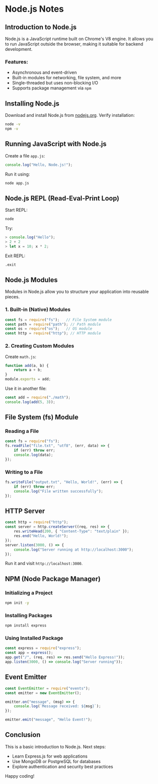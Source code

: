 # Node.js Notes

## Introduction to Node.js
Node.js is a JavaScript runtime built on Chrome's V8 engine. It allows you to run JavaScript outside the browser, making it suitable for backend development.

### Features:
- Asynchronous and event-driven
- Built-in modules for networking, file system, and more
- Single-threaded but uses non-blocking I/O
- Supports package management via `npm`

## Installing Node.js
Download and install Node.js from [nodejs.org](https://nodejs.org/). Verify installation:
```sh
node -v
npm -v
```

## Running JavaScript with Node.js
Create a file `app.js`:
```javascript
console.log("Hello, Node.js!");
```
Run it using:
```sh
node app.js
```

## Node.js REPL (Read-Eval-Print Loop)
Start REPL:
```sh
node
```
Try:
```javascript
> console.log("Hello");
> 2 + 2
> let x = 10; x * 2;
```
Exit REPL:
```sh
.exit
```

## Node.js Modules
Modules in Node.js allow you to structure your application into reusable pieces.

### 1. Built-in (Native) Modules
```javascript
const fs = require("fs");   // File System module
const path = require("path"); // Path module
const os = require("os");   // OS module
const http = require("http"); // HTTP module
```

### 2. Creating Custom Modules
Create `math.js`:
```javascript
function add(a, b) {
    return a + b;
}
module.exports = add;
```
Use it in another file:
```javascript
const add = require("./math");
console.log(add(5, 3));
```

## File System (fs) Module
### Reading a File
```javascript
const fs = require("fs");
fs.readFile("file.txt", "utf8", (err, data) => {
    if (err) throw err;
    console.log(data);
});
```
### Writing to a File
```javascript
fs.writeFile("output.txt", "Hello, World!", (err) => {
    if (err) throw err;
    console.log("File written successfully");
});
```

## HTTP Server
```javascript
const http = require("http");
const server = http.createServer((req, res) => {
    res.writeHead(200, { "Content-Type": "text/plain" });
    res.end("Hello, World!");
});
server.listen(3000, () => {
    console.log("Server running at http://localhost:3000");
});
```
Run it and visit `http://localhost:3000`.

## NPM (Node Package Manager)
### Initializing a Project
```sh
npm init -y
```
### Installing Packages
```sh
npm install express
```
### Using Installed Package
```javascript
const express = require("express");
const app = express();
app.get("/", (req, res) => res.send("Hello Express!"));
app.listen(3000, () => console.log("Server running"));
```

## Event Emitter
```javascript
const EventEmitter = require("events");
const emitter = new EventEmitter();

emitter.on("message", (msg) => {
    console.log(`Message received: ${msg}`);
});

emitter.emit("message", "Hello Event!");
```

## Conclusion
This is a basic introduction to Node.js. Next steps:
- Learn Express.js for web applications
- Use MongoDB or PostgreSQL for databases
- Explore authentication and security best practices

Happy coding!
